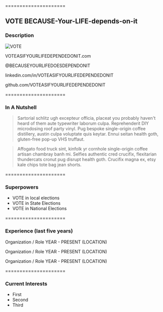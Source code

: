 =====================

## VOTE BECAUSE-Your-LIFE-depends-on-it

### Description 

![VOTE](https://media.giphy.com/media/dsLLWjqr3mUe3Vm3FK/giphy.gif)

VOTEASIFYOURLIFEDEPENDEDONIT.com

@BECAUSEYOURLIFEDOESDEPENDONIT

linkedin.com/in/VOTEASIFYOURLIFEDEPENDEDONIT

github.com/VOTEASIFYOURLIFEDEPENDEDONIT

=====================

### In A Nutshell

> Sartorial schlitz ugh excepteur officia, placeat you probably haven't heard of them aute typewriter laborum culpa. Reprehenderit DIY microdosing roof party vinyl. Pug bespoke single-origin coffee distillery, austin culpa voluptate quis keytar. Ennui seitan health goth, gluten-free pop-up VHS truffaut. 

> Affogato food truck sint, kinfolk yr cornhole single-origin coffee artisan chambray banh mi. Selfies authentic cred crucifix, flexitarian thundercats cronut pug disrupt health goth. Crucifix magna ex, etsy kale chips tote bag jean shorts.

=====================

### Superpowers 

- VOTE in local elections
- VOTE in State Elections
- VOTE in National Elections 

=====================

### Experience (last five years)

Organization / Role
YEAR - PRESENT (LOCATION)

Organization / Role
YEAR - PRESENT (LOCATION)

Organization / Role
YEAR - PRESENT (LOCATION)

=====================

### Current Interests

- First 
- Second
- Third 
